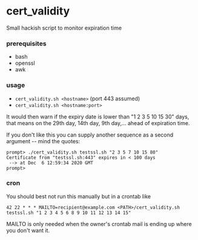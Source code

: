 # cert_validity
Small hackish script to monitor expiration time

### prerequisites
* bash
* openssl 
* awk

### usage

* ``cert_validity.sh <hostname>`` (port 443 assumed)
* ``cert_validity.sh <hostname:port>``

It would then warn if the expiry date is lower than "1 2 3 5 10 15 30" days, that means on the 29th day, 14th day, 9th day,... ahead of expiration time.

If you don't like this you can supply another sequence as a second argument -- mind the quotes:

```
prompt> ./cert_validity.sh testssl.sh "2 3 5 7 10 15 80"
Certificate from "testssl.sh:443" expires in < 100 days
 --> at Dec  6 12:59:34 2020 GMT
prompt> 
```

### cron
You should best not run this manually but in a crontab like

```
42 22 * * * MAILTO=recipient@example.com <PATH>/cert_validity.sh testssl.sh "1 2 3 4 5 6 8 9 10 11 12 13 14 15"
```

MAILTO is only needed when the owner's crontab mail is ending up where you don't want it.
